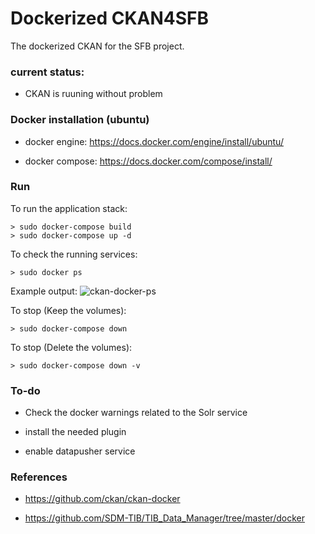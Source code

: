 # Dockerized CKAN4SFB

The dockerized CKAN for the SFB project. 


### current status:
- CKAN is ruuning without problem 

### Docker installation (ubuntu)

- docker engine: https://docs.docker.com/engine/install/ubuntu/

- docker compose: https://docs.docker.com/compose/install/

### Run

To run the application stack:

    > sudo docker-compose build
    > sudo docker-compose up -d  

To check the running services:

    > sudo docker ps

Example output:
![ckan-docker-ps](/uploads/473c813deb7ac501e9f5aa370091c67d/ckan-docker-ps.png)


To stop (Keep the volumes):

    > sudo docker-compose down

To stop (Delete the volumes):

    > sudo docker-compose down -v


### To-do

- Check the docker warnings  related to the Solr service

- install the needed plugin

- enable datapusher service

### References

- https://github.com/ckan/ckan-docker

- https://github.com/SDM-TIB/TIB_Data_Manager/tree/master/docker
